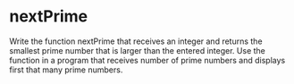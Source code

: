 # nextPrime
Write the function nextPrime that receives an integer and returns the smallest prime number that is larger than the entered integer.  Use the function in a program that receives number of prime numbers and displays first that many prime numbers.
